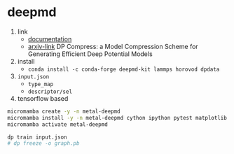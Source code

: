 # deepmd

1. link
   * [documentation](https://docs.deepmodeling.org/projects/deepmd/en/master/index.html)
   * [arxiv-link](https://arxiv.org/abs/2107.02103) DP Compress: a Model Compression Scheme for Generating Efficient Deep Potential Models
2. install
   * `conda install -c conda-forge deepmd-kit lammps horovod dpdata`
3. `input.json`
   * `type_map`
   * `descriptor/sel`
4. tensorflow based

```bash
micromamba create -y -n metal-deepmd
micromamba install -y -n metal-deepmd cython ipython pytest matplotlib h5py pandas pylint jupyterlab pillow protobuf scipy requests tqdm opt_einsum deepmd-kit lammps horovod dpdata
micromamba activate metal-deepmd
```

```bash
dp train input.json
# dp freeze -o graph.pb
```

